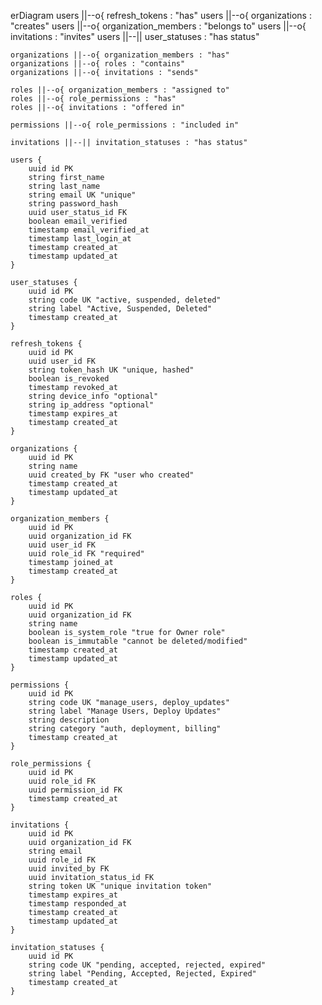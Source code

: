 erDiagram
    users ||--o{ refresh_tokens : "has"
    users ||--o{ organizations : "creates"
    users ||--o{ organization_members : "belongs to"
    users ||--o{ invitations : "invites"
    users ||--|| user_statuses : "has status"
    
    organizations ||--o{ organization_members : "has"
    organizations ||--o{ roles : "contains"
    organizations ||--o{ invitations : "sends"
    
    roles ||--o{ organization_members : "assigned to"
    roles ||--o{ role_permissions : "has"
    roles ||--o{ invitations : "offered in"
    
    permissions ||--o{ role_permissions : "included in"
    
    invitations ||--|| invitation_statuses : "has status"
    
    users {
        uuid id PK
        string first_name
        string last_name
        string email UK "unique"
        string password_hash
        uuid user_status_id FK
        boolean email_verified
        timestamp email_verified_at
        timestamp last_login_at
        timestamp created_at
        timestamp updated_at
    }
    
    user_statuses {
        uuid id PK
        string code UK "active, suspended, deleted"
        string label "Active, Suspended, Deleted"
        timestamp created_at
    }
    
    refresh_tokens {
        uuid id PK
        uuid user_id FK
        string token_hash UK "unique, hashed"
        boolean is_revoked
        timestamp revoked_at
        string device_info "optional"
        string ip_address "optional"
        timestamp expires_at
        timestamp created_at
    }
    
    organizations {
        uuid id PK
        string name
        uuid created_by FK "user who created"
        timestamp created_at
        timestamp updated_at
    }
    
    organization_members {
        uuid id PK
        uuid organization_id FK
        uuid user_id FK
        uuid role_id FK "required"
        timestamp joined_at
        timestamp created_at
    }
    
    roles {
        uuid id PK
        uuid organization_id FK
        string name
        boolean is_system_role "true for Owner role"
        boolean is_immutable "cannot be deleted/modified"
        timestamp created_at
        timestamp updated_at
    }
    
    permissions {
        uuid id PK
        string code UK "manage_users, deploy_updates"
        string label "Manage Users, Deploy Updates"
        string description
        string category "auth, deployment, billing"
        timestamp created_at
    }
    
    role_permissions {
        uuid id PK
        uuid role_id FK
        uuid permission_id FK
        timestamp created_at
    }
    
    invitations {
        uuid id PK
        uuid organization_id FK
        string email
        uuid role_id FK
        uuid invited_by FK
        uuid invitation_status_id FK
        string token UK "unique invitation token"
        timestamp expires_at
        timestamp responded_at
        timestamp created_at
        timestamp updated_at
    }
    
    invitation_statuses {
        uuid id PK
        string code UK "pending, accepted, rejected, expired"
        string label "Pending, Accepted, Rejected, Expired"
        timestamp created_at
    }